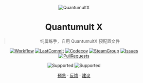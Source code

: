 <div align="center">

![QuantumultX](https://raw.githubusercontent.com/Koolson/Qure/master/IconSet/Color/Quantumult_X.png 'QuantumultX')

# Quantumult X

> 纯属练手，自用 QuantumultX 预配置文件

[![Workflow](https://img.shields.io/github/workflow/status/ciocoa/quanx/.NET?logo=github 'Workflow')](https://github.com/ciocoa/quanx/actions?query=workflow%3A.NET)
[![LastCommit](https://img.shields.io/github/last-commit/ciocoa/quanx?logo=github 'LastCommit')](https://github.com/ciocoa/quanx/commits)
[![Codecov](https://codecov.io/gh/ciocoa/quanx/branch/main/graph/badge.svg 'Codecov')](https://codecov.io/gh/ciocoa/quanx)
[![SteamGroup](https://img.shields.io/badge/Steam-group-yellowgreen.svg?logo=steam 'SteamGroup')](https://steamcommunity.com/groups/archiasf)
[![Issues](https://img.shields.io/github/issues/ciocoa/quanx?logo=github&color=0088ff 'Issues')](https://github.com/ciocoa/quanx/issues)
[![PullRequests](https://img.shields.io/github/issues-pr/ciocoa/quanx?logo=github&color=0088ff 'PullRequests')](https://github.com/ciocoa/quanx/pulls)

![Supported](https://img.shields.io/badge/Supported%20by-VSCode%20%E2%86%92-gray.svg?colorA=655BE1&colorB=4F44D6&style=for-the-badge)
![Supported](https://img.shields.io/badge/Supported%20by-Node%20%E2%86%92-gray.svg?colorA=61c265&colorB=4CAF50&style=for-the-badge)

[预览](quanx.conf)
·
[反馈](https://github.com/ciocoa/quanx/issues/new/choose)
·
[建议](https://github.com/ciocoa/quanx/issues/new/choose)

</div>
